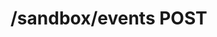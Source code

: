 #  /sandbox/events POST

<api-endpoint openapi-path="../../openapi.yaml" method="POST" endpoint="/sandbox/events"/>
